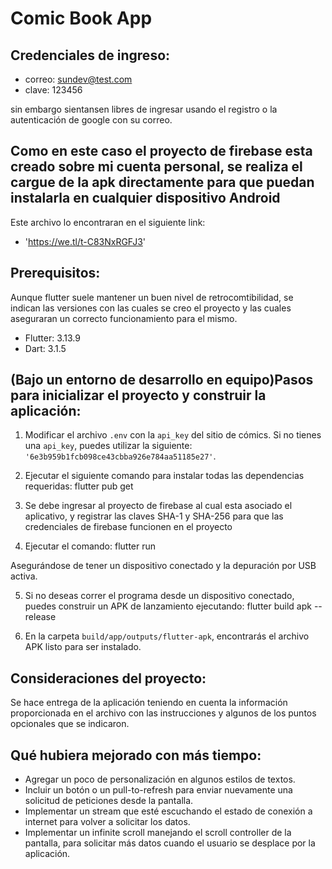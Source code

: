 # Comic Book App

## Credenciales de ingreso:

- correo: sundev@test.com
- clave: 123456

sin embargo sientansen libres de ingresar usando el registro o la autenticación de google con su correo.

## Como en este caso el proyecto de firebase esta creado sobre mi cuenta personal, se realiza el cargue de la apk directamente para que puedan instalarla en cualquier dispositivo Android

Este archivo lo encontraran en el siguiente link:

- 'https://we.tl/t-C83NxRGFJ3'

## Prerequisitos:

Aunque flutter suele mantener un buen nivel de retrocomtibilidad, se indican las versiones con las cuales se creo el proyecto y las cuales aseguraran un correcto funcionamiento para el mismo.

- Flutter: 3.13.9
- Dart: 3.1.5

## (Bajo un entorno de desarrollo en equipo)Pasos para inicializar el proyecto y construir la aplicación:

1. Modificar el archivo `.env` con la `api_key` del sitio de cómics. Si no tienes una `api_key`, puedes utilizar la siguiente: `'6e3b959b1fcb098ce43cbba926e784aa51185e27'`.
   
2. Ejecutar el siguiente comando para instalar todas las dependencias requeridas: flutter pub get

3. Se debe ingresar al proyecto de firebase al cual esta asociado el aplicativo, y registrar las claves SHA-1 y SHA-256 para que las credenciales de firebase funcionen en el proyecto

4. Ejecutar el comando: flutter run

Asegurándose de tener un dispositivo conectado y la depuración por USB activa.

5. Si no deseas correr el programa desde un dispositivo conectado, puedes construir un APK de lanzamiento ejecutando: flutter build apk --release


6. En la carpeta `build/app/outputs/flutter-apk`, encontrarás el archivo APK listo para ser instalado.

## Consideraciones del proyecto:

Se hace entrega de la aplicación teniendo en cuenta la información proporcionada en el archivo con las instrucciones y algunos de los puntos opcionales que se indicaron.

## Qué hubiera mejorado con más tiempo:

- Agregar un poco de personalización en algunos estilos de textos.
- Incluir un botón o un pull-to-refresh para enviar nuevamente una solicitud de peticiones desde la pantalla.
- Implementar un stream que esté escuchando el estado de conexión a internet para volver a solicitar los datos.
- Implementar un infinite scroll manejando el scroll controller de la pantalla, para solicitar más datos cuando el usuario se desplace por la aplicación.


